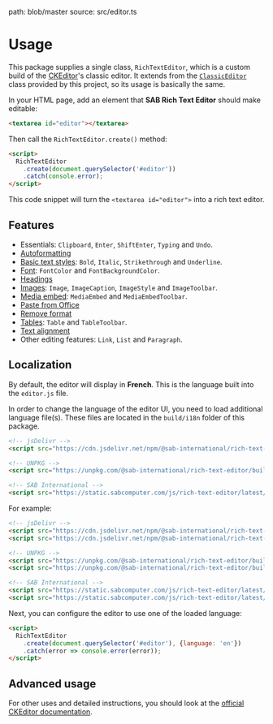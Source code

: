 path: blob/master
source: src/editor.ts

# Usage
This package supplies a single class, `RichTextEditor`, which is a custom build of the [CKEditor](https://ckeditor.com/ckeditor-5)'s classic editor. It extends from the [`ClassicEditor`](https://ckeditor.com/docs/ckeditor5/latest/api/module_editor-classic_classiceditor-ClassicEditor.html) class provided by this project, so its usage is basically the same.

In your HTML page, add an element that **SAB Rich Text Editor** should make editable:

```html
<textarea id="editor"></textarea>
```

Then call the `RichTextEditor.create()` method:

```html
<script>
  RichTextEditor
    .create(document.querySelector('#editor'))
    .catch(console.error);
</script>
```

This code snippet will turn the `<textarea id="editor">` into a rich text editor.

## Features
- Essentials: `Clipboard`, `Enter`, `ShiftEnter`, `Typing` and `Undo`.
- [Autoformatting](https://ckeditor.com/docs/ckeditor5/latest/features/autoformat.html)
- [Basic text styles](https://ckeditor.com/docs/ckeditor5/latest/features/basic-styles.html): `Bold`, `Italic`, `Strikethrough` and `Underline`.
- [Font](https://ckeditor.com/docs/ckeditor5/latest/features/font.html): `FontColor` and `FontBackgroundColor`.
- [Headings](https://ckeditor.com/docs/ckeditor5/latest/features/headings.html)
- [Images](https://ckeditor.com/docs/ckeditor5/latest/features/image.html): `Image`, `ImageCaption`, `ImageStyle` and `ImageToolbar`.
- [Media embed](https://ckeditor.com/docs/ckeditor5/latest/features/media-embed.html): `MediaEmbed` and `MediaEmbedToolbar`.
- [Paste from Office](https://ckeditor.com/docs/ckeditor5/latest/features/paste-from-word.html)
- [Remove format](https://ckeditor.com/docs/ckeditor5/latest/features/remove-format.html)
- [Tables](https://ckeditor.com/docs/ckeditor5/latest/features/table.html): `Table` and `TableToolbar`.
- [Text alignment](https://ckeditor.com/docs/ckeditor5/latest/features/text-alignment.html)
- Other editing features: `Link`, `List` and `Paragraph`.

## Localization
By default, the editor will display in **French**. This is the language built into the `editor.js` file.

In order to change the language of the editor UI, you need to load additional language file(s).
These files are located in the `build/i18n` folder of this package.

```html
<!-- jsDelivr -->
<script src="https://cdn.jsdelivr.net/npm/@sab-international/rich-text-editor/build/i18n/[lang].js"></script>

<!-- UNPKG -->
<script src="https://unpkg.com/@sab-international/rich-text-editor/build/i18n/[lang].js"></script>

<!-- SAB International -->
<script src="https://static.sabcomputer.com/js/rich-text-editor/latest/i18n/[lang].js"></script>
```

For example:

```html
<!-- jsDelivr -->
<script src="https://cdn.jsdelivr.net/npm/@sab-international/rich-text-editor/build/editor.js"></script>
<script src="https://cdn.jsdelivr.net/npm/@sab-international/rich-text-editor/build/i18n/en.js"></script>

<!-- UNPKG -->
<script src="https://unpkg.com/@sab-international/rich-text-editor/build/editor.js"></script>
<script src="https://unpkg.com/@sab-international/rich-text-editor/build/i18n/en.js"></script>

<!-- SAB International -->
<script src="https://static.sabcomputer.com/js/rich-text-editor/latest/editor.js"></script>
<script src="https://static.sabcomputer.com/js/rich-text-editor/latest/i18n/en.js"></script>
```

Next, you can configure the editor to use one of the loaded language:

```html
<script>
  RichTextEditor
    .create(document.querySelector('#editor'), {language: 'en'})
    .catch(error => console.error(error));
</script>
```

## Advanced usage
For other uses and detailed instructions, you should look at the [official CKEditor documentation](https://ckeditor.com/docs/ckeditor5/latest).
